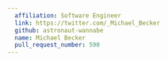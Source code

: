 ```yaml
---
  affiliation: Software Engineer
  link: https://twitter.com/_Michael_Becker
  github: astronaut-wannabe
  name: Michael Becker
  pull_request_number: 590
---
```

